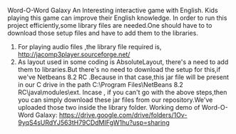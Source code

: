 Word-O-Word Galaxy
An Interesting interactive game with English. Kids playing this game can improve their English knowledge. In order to run this project efficiently,some library files are needed.One should have to to download those setup files and have to add them to the libraries.
1.	For playing audio files ,the library file required is, http://jacomp3player.sourceforge.net/
2.	As layout used in some coding is AbsoluteLayout, there's a need to add them to libraries.But there's no need to download the setup for this,if we've Netbeans 8.2 RC .Because in that case,this jar file will be present in our C drive in the path C:\Program Files\NetBeans 8.2 RC\java\modules\ext.
Incase , if you can't go with the above steps,then you can simply download these jar files from our repository.We've uploaded those two inside the library folder.
Working demo of Word-O-Word Galaxy: https://drive.google.com/drive/folders/1Ov-9yqS4sURdYJ563tH79CDdMIFgW1hu?usp=sharing

